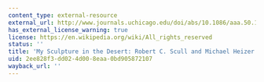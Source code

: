 ```yaml
---
content_type: external-resource
external_url: http://www.journals.uchicago.edu/doi/abs/10.1086/aaa.50.1_2.23025824
has_external_license_warning: true
license: https://en.wikipedia.org/wiki/All_rights_reserved
status: ''
title: 'My Sculpture in the Desert: Robert C. Scull and Michael Heizer'
uid: 2ee828f3-dd02-4d00-8eaa-0bd905872107
wayback_url: ''
---
```

